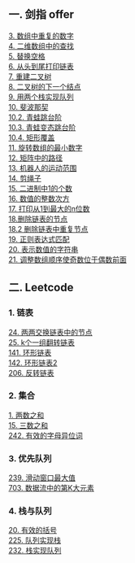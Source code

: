 ## 一. 剑指 offer
[3. 数组中重复的数字](https://github.com/HowieYuan/CodingInterviews/blob/master/src/main/java/offer/problem3/Three.java)<br />
[4. 二维数组中的查找](https://github.com/HowieYuan/CodingInterviews/blob/master/src/main/java/offer/problem4/Four.java)<br />
[5. 替换空格](https://github.com/HowieYuan/CodingInterviews/blob/master/src/main/java/offer/problem5/Five.java)<br />
[6. 从头到尾打印链表](https://github.com/HowieYuan/CodingInterviews/blob/master/src/main/java/offer/problem6/Six.java)<br />
[7. 重建二叉树](https://github.com/HowieYuan/CodingInterviews/blob/master/src/main/java/offer/problem7/Seven.java)<br />
[8. 二叉树的下一个结点](https://github.com/HowieYuan/CodingInterviews/blob/master/src/main/java/offer/problem8/Eight.java)<br />
[9. 用两个栈实现队列](https://github.com/HowieYuan/CodingInterviews/blob/master/src/main/java/offer/problem9/Nine.java)<br />
[10. 斐波那契](https://github.com/HowieYuan/CodingInterviews/blob/master/src/main/java/offer/problem10/Ten.java)<br />
[10.2. 青蛙跳台阶](https://github.com/HowieYuan/CodingInterviews/blob/master/src/main/java/offer/problem10/Ten2.java)<br />
[10.3. 青蛙变态跳台阶](https://github.com/HowieYuan/CodingInterviews/blob/master/src/main/java/offer/problem10/Ten3.java)<br />
[10.4. 矩形覆盖](https://github.com/HowieYuan/CodingInterviews/blob/master/src/main/java/offer/problem10/Ten4.java)<br />
[11. 旋转数组的最小数字](https://github.com/HowieYuan/CodingInterviews/blob/master/src/main/java/offer/problem11/Eleven.java)<br />
[12. 矩阵中的路径](https://github.com/HowieYuan/CodingInterviews/blob/master/src/main/java/offer/problem12/Twelve.java)<br />
[13. 机器人的运动范围](https://github.com/HowieYuan/CodingInterviews/blob/master/src/main/java/offer/problem13/Thirteen.java)<br />
[14. 剪绳子](https://github.com/HowieYuan/CodingInterviews/blob/master/src/main/java/offer/problem14/Fourteen.java)<br />
[15. 二进制中1的个数](https://github.com/HowieYuan/CodingInterviews/blob/master/src/main/java/offer/problem15/Fifteen.java)<br />
[16. 数值的整数次方](https://github.com/HowieYuan/CodingInterviews/blob/master/src/main/java/offer/problem16/Power.java)<br />
[17. 打印从1到最大的n位数](https://github.com/HowieYuan/CodingInterviews/blob/master/src/main/java/offer/problem17/ToMax.java)<br />
[18.删除链表的节点](https://github.com/HowieYuan/CodingInterviews/blob/master/src/main/java/offer/problem18/DeleteNode.java)<br />
[18.2 删除链表中重复节点](https://github.com/HowieYuan/CodingInterviews/blob/master/src/main/java/offer/problem18/DeleteDuplication.java)<br />
[19. 正则表达式匹配](https://github.com/HowieYuan/CodingInterviews/blob/master/src/main/java/offer/problem19/MatchRegularExpression.java)<br />
[20. 表示数值的字符串](https://github.com/HowieYuan/CodingInterviews/blob/master/src/main/java/offer/problem20/IsNumeric.java)<br />
[21. 调整数组顺序使奇数位于偶数前面](https://github.com/HowieYuan/CodingInterviews/blob/master/src/main/java/offer/problem21/ExchangeOddEven.java)<br />

## 二. Leetcode
### 1. 链表
[24. 两两交换链表中的节点](https://github.com/HowieYuan/CodingInterviews/blob/master/src/main/java/leetcode/linkedList/problem24/SwapNodes.java)<br />
[25. k个一组翻转链表](https://github.com/HowieYuan/CodingInterviews/blob/master/src/main/java/leetcode/linkedList/problem25/ReverseNodesInKGroup.java)<br />
[141. 环形链表](https://github.com/HowieYuan/CodingInterviews/blob/master/src/main/java/leetcode/linkedList/problem141/LinkedListCycle.java)<br />
[142. 环形链表2](https://github.com/HowieYuan/CodingInterviews/blob/master/src/main/java/leetcode/linkedList/problem142/LinkedListCycle2.java)<br />
[206. 反转链表](https://github.com/HowieYuan/CodingInterviews/blob/master/src/main/java/leetcode/linkedList/problem206/Reverse.java)<br />

### 2. 集合
[1. 两数之和](https://github.com/HowieYuan/CodingInterviews/blob/master/src/main/java/leetcode/collection/problem1/TwoSum.java)<br />
[15. 三数之和](https://github.com/HowieYuan/CodingInterviews/blob/master/src/main/java/leetcode/collection/problem15/ThreeSum.java)<br />
[242. 有效的字母异位词](https://github.com/HowieYuan/CodingInterviews/blob/master/src/main/java/leetcode/collection/problem242/ValidAnagram.java)<br />


### 3. 优先队列
[239. 滑动窗口最大值](https://github.com/HowieYuan/CodingInterviews/blob/master/src/main/java/leetcode/priorityQueue/problem239/MaxSlidingWindow.java)<br />
[703. 数据流中的第K大元素](https://github.com/HowieYuan/CodingInterviews/blob/master/src/main/java/leetcode/priorityQueue/problem703/KthLargest.java)<br />

### 4. 栈与队列
[20. 有效的括号](https://github.com/HowieYuan/CodingInterviews/blob/master/src/main/java/leetcode/stackAndQueue/problem20/ValidParentheses.java)<br />
[225. 队列实现栈](https://github.com/HowieYuan/CodingInterviews/blob/master/src/main/java/leetcode/stackAndQueue/problem225/MyStack.java)<br />
[232. 栈实现队列](https://github.com/HowieYuan/CodingInterviews/blob/master/src/main/java/leetcode/stackAndQueue/problem232/MyQueue.java)<br />
